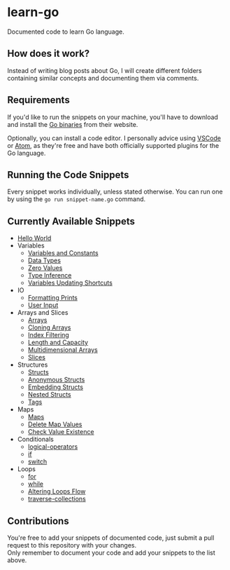 # learn-go

Documented code to learn Go language.

## How does it work?

Instead of writing blog posts about Go, I will create different folders containing similar concepts and documenting them via comments.<br/>

## Requirements

If you'd like to run the snippets on your machine, you'll have to download and install the [Go binaries](https://golang.org/dl/) from their website.

Optionally, you can install a code editor. I personally advice using [VSCode](https://code.visualstudio.com/) or [Atom](https://atom.io/), as they're free and have both officially supported plugins for the Go language.

## Running the Code Snippets

Every snippet works individually, unless stated otherwise. You can run one by using the `go run snippet-name.go` command.

## Currently Available Snippets

- [Hello World](./hello-world/hello-world.go)
- Variables
  - [Variables and Constants](./variables/variables-and-constants.go)
  - [Data Types](./variables/data-types.go)
  - [Zero Values](./variables/zero-values.go)
  - [Type Inference](./variables/inferring-types.go)
  - [Variables Updating Shortcuts](./variables/var-update-shortcuts.go)
- IO
  - [Formatting Prints](./io/formatting-prints.go)
  - [User Input](./io/user-input.go)
- Arrays and Slices
  - [Arrays](./arrays-and-slices/arrays.go)
  - [Cloning Arrays](./arrays-and-slices/cloning-arrays.go)
  - [Index Filtering](./arrays-and-slices/index-filtering.go)
  - [Length and Capacity](./arrays-and-slices/length-and-capacity.go)
  - [Multidimensional Arrays](./arrays-and-slices/multi-dimensional-arrays.go)
  - [Slices](./arrays-and-slices/slices.go)
- Structures
  - [Structs](./structures/struct.go)
  - [Anonymous Structs](./structures/anonymous-structs.go)
  - [Embedding Structs](./structures/embedding-structs.go)
  - [Nested Structs](./structures/nested-structs.go)
  - [Tags](./structures/tags.go)
- Maps
  - [Maps](./maps/maps.go)
  - [Delete Map Values](./maps/delete-items.go)
  - [Check Value Existence](./maps/check-if-item-exists.go)
- Conditionals
  - [logical-operators](./conditionals/logical-operators.go)
  - [if](./conditionals/if.go)
  - [switch](./conditionals/switch.go)
- Loops
  - [for](./loops/for.go)
  - [while](./loops/for.go)
  - [Altering Loops Flow](./loops/altering-loops-flow.go)
  - [traverse-collections](./loops/traverse-collections.go)

## Contributions

You're free to add your snippets of documented code, just submit a pull request to this repository with your changes. <br />
Only remember to document your code and add your snippets to the list above.
